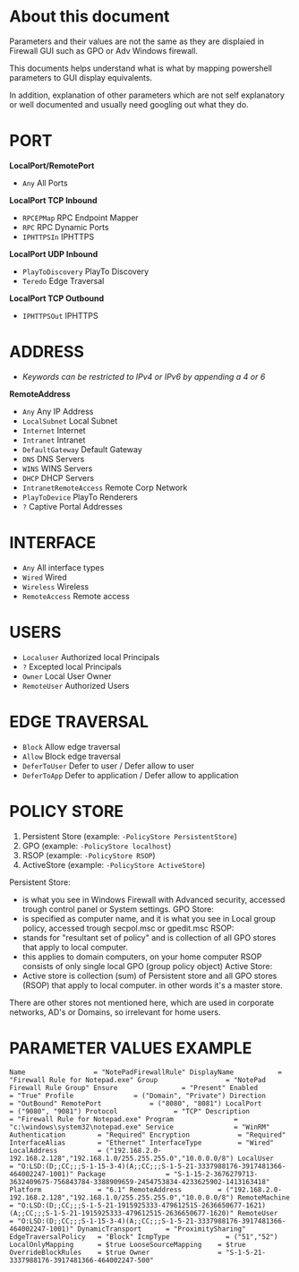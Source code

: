 
# About this document
Parameters and their values are not the same as they are displaied in Firewall GUI such as GPO or Adv Windows firewall.

This documents helps understand what is what by mapping powershell parameters to GUI display equivalents.

In addition, explanation of other parameters which are not self explanatory or well documented and usually need googling out what they do.

# PORT
**LocalPort/RemotePort**
- `Any` All Ports

**LocalPort TCP Inbound**

- `RPCEPMap` RPC Endpoint Mapper
- `RPC` RPC Dynamic Ports
- `IPHTTPSIn` IPHTTPS

**LocalPort UDP Inbound**

- `PlayToDiscovery` PlayTo Discovery
- `Teredo` Edge Traversal

**LocalPort TCP Outbound**

- `IPHTTPSOut` IPHTTPS

# ADDRESS
- *Keywords can be restricted to IPv4 or IPv6 by appending a 4 or 6*

**RemoteAddress**
- `Any` Any IP Address
- `LocalSubnet` Local Subnet
- `Internet` Internet
- `Intranet` Intranet
- `DefaultGateway` Default Gateway
- `DNS` DNS Servers
- `WINS` WINS Servers
- `DHCP` DHCP Servers
- `IntranetRemoteAccess` Remote Corp Network
- `PlayToDevice` PlayTo Renderers
- `?` Captive Portal Addresses

# INTERFACE
- `Any` All interface types
- `Wired` Wired
- `Wireless` Wireless
- `RemoteAccess` Remote access

# USERS
- `Localuser` Authorized local Principals
- `?` Excepted local Principals
- `Owner` Local User Owner
- `RemoteUser` Authorized Users

# EDGE TRAVERSAL
- `Block` Allow edge traversal
- `Allow` Block edge traversal
- `DeferToUser` Defer to user / Defer allow to user
- `DeferToApp` Defer to application / Defer allow to application

# POLICY STORE
1. Persistent Store (example: `-PolicyStore PersistentStore`)
2. GPO              (example: `-PolicyStore localhost`)
3. RSOP             (example: `-PolicyStore RSOP`)
4. ActiveStore      (example: `-PolicyStore ActiveStore`)

Persistent Store:
- is what you see in Windows Firewall with Advanced security, accessed trough control panel or System settings.
GPO Store:
- is specified as computer name, and it is what you see in Local group policy, accessed trough secpol.msc or gpedit.msc
RSOP:
- stands for "resultant set of policy" and is collection of all GPO stores that apply to local computer.
- this applies to domain computers, on your home computer RSOP consists of only single local GPO (group policy object)
Active Store:
- Active store is collection (sum) of Persistent store and all GPO stores (RSOP) that apply to local computer. in other words it's a master store.

There are other stores not mentioned here, which are used in corporate networks, AD's or Domains, so irrelevant for home users.

# PARAMETER VALUES EXAMPLE

`Name                 = "NotePadFirewallRule"
DisplayName           = "Firewall Rule for Notepad.exe"
Group                 = "NotePad Firewall Rule Group"
Ensure                = "Present"
Enabled               = "True"
Profile               = ("Domain", "Private")
Direction             = "OutBound"
RemotePort            = ("8080", "8081")
LocalPort             = ("9080", "9081")
Protocol              = "TCP"
Description           = "Firewall Rule for Notepad.exe"
Program               = "c:\windows\system32\notepad.exe"
Service               = "WinRM"
Authentication        = "Required"
Encryption            = "Required"
InterfaceAlias        = "Ethernet"
InterfaceType         = "Wired"
LocalAddress          = ("192.168.2.0-192.168.2.128","192.168.1.0/255.255.255.0","10.0.0.0/8")
LocalUser             = "O:LSD:(D;;CC;;;S-1-15-3-4)(A;;CC;;;S-1-5-21-3337988176-3917481366-464002247-1001)"
Package               = "S-1-15-2-3676279713-3632409675-756843784-3388909659-2454753834-4233625902-1413163418"
Platform              = "6.1"
RemoteAddress         = ("192.168.2.0-192.168.2.128","192.168.1.0/255.255.255.0","10.0.0.0/8")
RemoteMachine         = "O:LSD:(D;;CC;;;S-1-5-21-1915925333-479612515-2636650677-1621)(A;;CC;;;S-1-5-21-1915925333-479612515-2636650677-1620)"
RemoteUser            = "O:LSD:(D;;CC;;;S-1-15-3-4)(A;;CC;;;S-1-5-21-3337988176-3917481366-464002247-1001)"
DynamicTransport      = "ProximitySharing"
EdgeTraversalPolicy   = "Block"
IcmpType              = ("51","52")
LocalOnlyMapping      = $true
LooseSourceMapping    = $true
OverrideBlockRules    = $true
Owner                 = "S-1-5-21-3337988176-3917481366-464002247-500"`
